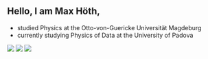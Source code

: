 ## Hello, I am Max Höth, 

- studied Physics at the Otto-von-Guericke Universität Magdeburg
- currently studying Physics of Data at the University of Padova


[![](https://img.shields.io/badge/Python-00599C?style=flat&logo=Python&logoColor=white)](https://github.com/maxhoeth)
[![](https://img.shields.io/badge/R-00599C?style=flat&logo=R&logoColor=white)](https://github.com/maxhoeth)
[![](https://img.shields.io/badge/C++-00599C?style=flat&logo=#00599C&logoColor=white)](https://github.com/maxhoeth)
